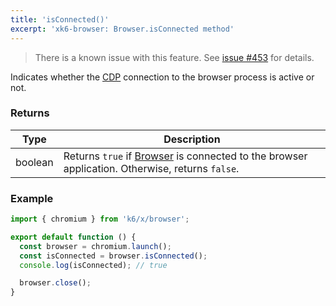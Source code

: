 ```yaml
---
title: 'isConnected()'
excerpt: 'xk6-browser: Browser.isConnected method'
---
```


<Blockquote mod="warning">

There is a known issue with this feature. See [issue #453](https://github.com/grafana/xk6-browser/issues/453) for details.

</Blockquote>

Indicates whether the [CDP](https://chromedevtools.github.io/devtools-protocol/) connection to the browser process is active or not.

### Returns

| Type    | Description                                                                                    |
| ------- | ---------------------------------------------------------------------------------------------- |
| boolean | Returns `true` if [Browser](/javascript-api/xk6-browser/browser/) is connected to the browser application. Otherwise, returns `false`. |


### Example

<CodeGroup labels={[]}>

```javascript
import { chromium } from 'k6/x/browser';

export default function () {
  const browser = chromium.launch();
  const isConnected = browser.isConnected();
  console.log(isConnected); // true

  browser.close();
}
```

</CodeGroup>